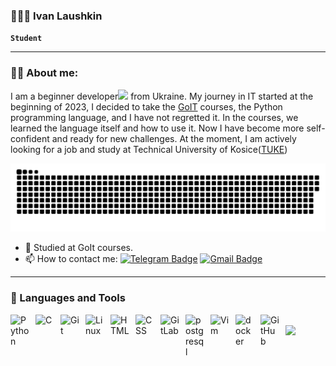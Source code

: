 ### 👨🏻‍🎓 Ivan Laushkin

**` Student `**

---
### 👨‍💻 About me:

I am a beginner developer<img src="https://media.giphy.com/media/WUlplcMpOCEmTGBtBW/giphy.gif" width="30px"> from Ukraine. My journey in IT started at the beginning of 2023, I decided to take the [GoIT](https://goit.global) courses, the Python programming language, and I have not regretted it. In the courses, we learned the language itself and how to use it. Now I have become more self-confident and ready for new challenges. At the moment, I am actively looking for a job and study at Technical University of Kosice([TUKE](https://www.tuke.sk))

<p align="center">
 <img width="600" src="assest/github-snake.svg" alt="snake"/>
</p>

- 🔭 Studied at GoIt courses.
- 📫 How to contact me: [![Telegram Badge](https://img.shields.io/badge/-laushkin1-blue?style=flat&logo=Telegram&logoColor=white)](https://t.me/laushkin1) [![Gmail Badge](https://img.shields.io/badge/-Gmail-red?style=flat&logo=Gmail&logoColor=white)](laushkinivan1@gmail.com)

---
### 🧰 Languages and Tools

<img align="left" alt="Python" width="30px" style="padding-right:10px;" src="https://cdn.jsdelivr.net/gh/devicons/devicon/icons/python/python-plain.svg" />
<img align="left" alt="C" width="30px" style="padding-right:10px;" src="https://cdn.jsdelivr.net/gh/devicons/devicon@latest/icons/c/c-original.svg" />
<img align="left" alt="Git" width="30px" style="padding-right:10px;" src="https://cdn.jsdelivr.net/gh/devicons/devicon/icons/git/git-original.svg" />
<img align="left" alt="Linux" width="30px" style="padding-right:10px;" src="https://cdn.jsdelivr.net/gh/devicons/devicon/icons/linux/linux-original.svg" />
<img align="left" alt="HTML" width="30px" style="padding-right:10px;" src="https://cdn.jsdelivr.net/gh/devicons/devicon/icons/html5/html5-plain.svg" />
<img align="left" alt="CSS" width="30px" style="padding-right:10px;" src="https://cdn.jsdelivr.net/gh/devicons/devicon/icons/css3/css3-plain.svg" />
<img align="left" alt="GitLab" width="30px" style="padding-right:10px;" src="https://cdn.jsdelivr.net/gh/devicons/devicon@latest/icons/gitlab/gitlab-original.svg" />
<img align="left" alt="postgresql" width="30px" style="padding-right:10px;" src="https://cdn.jsdelivr.net/gh/devicons/devicon@latest/icons/postgresql/postgresql-original.svg" />
<img align="left" alt="Vim" width="30px" style="padding-right:10px;" src="https://cdn.jsdelivr.net/gh/devicons/devicon@latest/icons/vim/vim-original.svg" />
<img align="left" alt="docker" width="30px" style="padding-right:10px;" src="https://cdn.jsdelivr.net/gh/devicons/devicon@latest/icons/docker/docker-original.svg" />
<img align="left" alt="GitHub" width="30px" style="padding-right:10px;" src="https://cdn.jsdelivr.net/gh/devicons/devicon@latest/icons/github/github-original.svg" />
<br />

<img src="https://github-readme-stats.vercel.app/api/top-langs/?username=laushkin1"/>
